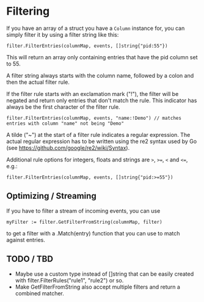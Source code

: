 # Filtering

If you have an array of a struct you have a `Column` instance for, you can simply filter it by using a filter string
like this:

```
filter.FilterEntries(columnMap, events, []string{"pid:55"})
```

This will return an array only containing entries that have the pid column set to 55.

A filter string always starts with the column name, followed by a colon and then the actual filter rule.

If the filter rule starts with an exclamation mark ("!"), the filter will be negated and return only entries that don't
match the rule. This indicator has always be the first character of the filter rule.

```
filter.FilterEntries(columnMap, events, "name:!Demo") // matches entries with column "name" not being "Demo"
```

A tilde ("~") at the start of a filter rule indicates a regular expression. The actual regular expression has to be
written using the re2 syntax used by Go (see https://github.com/google/re2/wiki/Syntax).

Additional rule options for integers, floats and strings are `>`, `>=`, `<` and `<=`, e.g.:

```
filter.FilterEntries(columnMap, events, []string{"pid:>=55"})
```

## Optimizing / Streaming

If you have to filter a stream of incoming events, you can use

```
myFilter := filter.GetFilterFromString(columnMap, filter)
```

to get a filter with a .Match(entry) function that you can use to match against entries.

## TODO / TBD

* Maybe use a custom type instead of []string that can be easily created with filter.FilterRules("rule1", "rule2") or
  so.
* Make GetFilterFromString also accept multiple filters and return a combined matcher.